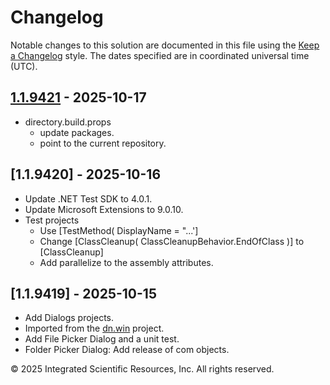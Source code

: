 # Changelog
Notable changes to this solution are documented in this file using the 
[Keep a Changelog] style. The dates specified are in coordinated universal time (UTC).

[1.1.9421]: https://github.com/ATECoder/dn.ui.win32.dialogs.git

## [1.1.9421] - 2025-10-17
- directory.build.props
  - update packages.
  - point to the current repository.

## [1.1.9420] - 2025-10-16
- Update .NET Test SDK to 4.0.1.
- Update Microsoft Extensions to 9.0.10.
- Test projects
  - Use [TestMethod( DisplayName = "...']
  - Change [ClassCleanup( ClassCleanupBehavior.EndOfClass )] to [ClassCleanup]
  - Add parallelize to the assembly attributes.

## [1.1.9419] - 2025-10-15
- Add Dialogs projects.
- Imported from the [dn.win] project.
- Add File Picker Dialog and a unit test.
- Folder Picker Dialog: Add release of com objects.

&copy; 2025 Integrated Scientific Resources, Inc. All rights reserved.

[Keep a Changelog]: https://keepachangelog.com/en/1.0.0/
[vs.ide]: https://bitbucket.org/davidhary/vs.ide.git
[dn.win]: https://bitbucket.org/davidhary/dn.win.git
[to do]: https://github.com/ATECoder/dn.ui.exception.dialog.git/src/todo.md
